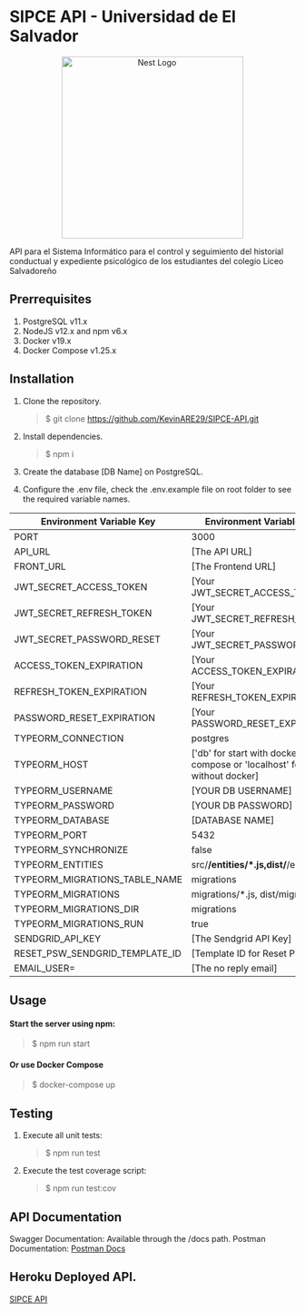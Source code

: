# SIPCE API - Universidad de El Salvador

<div align="center">
  <a href="http://nestjs.com/" target="blank"><img src="https://nestjs.com/img/logo_text.svg" width="320" alt="Nest Logo" /></a>
</div>

API para el Sistema Informático para el control y seguimiento del historial conductual y expediente psicológico de los estudiantes del colegio Liceo Salvadoreño

## Prerrequisites

1. PostgreSQL v11.x
2. NodeJS v12.x and npm v6.x
3. Docker v19.x
4. Docker Compose v1.25.x

## Installation

1. Clone the repository.
   > \$ git clone https://github.com/KevinARE29/SIPCE-API.git
2. Install dependencies.
   > \$ npm i
3. Create the database [DB Name] on PostgreSQL.

4. Configure the .env file, check the .env.example file on root folder to see the required variable names.

<center>

| Environment Variable Key       | Environment Variable Value                                                   |
| ------------------------------ | ---------------------------------------------------------------------------- |
| PORT                           | 3000                                                                         |
| API_URL                        | [The API URL]                                                                |
| FRONT_URL                      | [The Frontend URL]                                                           |
| JWT_SECRET_ACCESS_TOKEN        | [Your JWT_SECRET_ACCESS_TOKEN]                                               |
| JWT_SECRET_REFRESH_TOKEN       | [Your JWT_SECRET_REFRESH_TOKEN]                                              |
| JWT_SECRET_PASSWORD_RESET      | [Your JWT_SECRET_PASSWORD_RESET]                                             |
| ACCESS_TOKEN_EXPIRATION        | [Your ACCESS_TOKEN_EXPIRATION]                                               |
| REFRESH_TOKEN_EXPIRATION       | [Your REFRESH_TOKEN_EXPIRATION]                                              |
| PASSWORD_RESET_EXPIRATION      | [Your PASSWORD_RESET_EXPIRATION]                                             |
| TYPEORM_CONNECTION             | postgres                                                                     |
| TYPEORM_HOST                   | ['db' for start with docker-compose or 'localhost' for start without docker] |
| TYPEORM_USERNAME               | [YOUR DB USERNAME]                                                           |
| TYPEORM_PASSWORD               | [YOUR DB PASSWORD]                                                           |
| TYPEORM_DATABASE               | [DATABASE NAME]                                                              |
| TYPEORM_PORT                   | 5432                                                                         |
| TYPEORM_SYNCHRONIZE            | false                                                                        |
| TYPEORM_ENTITIES               | src/**/entities/\*.js,dist/**/entities/\*.js                                 |
| TYPEORM_MIGRATIONS_TABLE_NAME  | migrations                                                                   |
| TYPEORM_MIGRATIONS             | migrations/\*.js, dist/migrations/\_.js                                      |
| TYPEORM_MIGRATIONS_DIR         | migrations                                                                   |
| TYPEORM_MIGRATIONS_RUN         | true                                                                         |
| SENDGRID_API_KEY               | [The Sendgrid API Key]                                                       |
| RESET_PSW_SENDGRID_TEMPLATE_ID | [Template ID for Reset Password]                                             |
| EMAIL_USER=                    | [The no reply email]                                                         |

</center>

## Usage

#### Start the server using npm:

> \$ npm run start

#### Or use Docker Compose

> \$ docker-compose up

## Testing

1. Execute all unit tests:

   > \$ npm run test

2. Execute the test coverage script:
   > \$ npm run test:cov

## API Documentation

Swagger Documentation: Available through the /docs path.
Postman Documentation: [Postman Docs](https://documenter.getpostman.com/view/11301441/SzmmUEd3)

## Heroku Deployed API.

[SIPCE API](https://dev-sipce-api.herokuapp.com/docs/)
